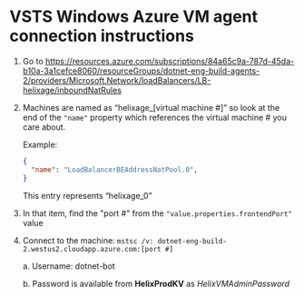# VSTS Windows Azure VM agent connection instructions

1. Go to https://resources.azure.com/subscriptions/84a65c9a-787d-45da-b10a-3a1cefce8060/resourceGroups/dotnet-eng-build-agents-2/providers/Microsoft.Network/loadBalancers/LB-helixage/inboundNatRules

2. Machines are named as “helixage_[virtual machine #]” so look at the end of the `"name"` property which references the virtual machine # you care about.

    Example:
    ```JSON
    {
      "name": "LoadBalancerBEAddressNatPool.0",
    }
    ```

    This entry represents “helixage_0”

3. In that item, find the "port #" from the `"value.properties.frontendPort"` value

4. Connect to the machine: `mstsc /v: dotnet-eng-build-2.westus2.cloudapp.azure.com:[port #]`

    a. Username: dotnet-bot

    b. Password is available from **HelixProdKV** as *HelixVMAdminPassword*